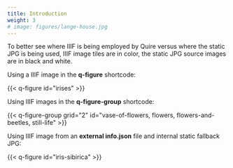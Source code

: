 ```yaml
---
title: Introduction
weight: 3
# image: figures/lange-house.jpg
---
```


To better see where IIIF is being employed by Quire versus where the static JPG is being used, IIIF image tiles are in color, the static JPG source images are in black and white.

Using a IIIF image in the **q-figure** shortcode:

{{< q-figure id="irises" >}}

Using IIIF images in the **q-figure-group** shortcode:

{{< q-figure-group grid="2" id="vase-of-flowers, flowers, flowers-and-beetles, still-life" >}}

Using IIIF image from an **external info.json** file and internal static fallback JPG:

{{< q-figure id="iris-sibirica" >}}
